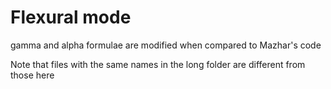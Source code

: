 # Flexural mode 

gamma and alpha formulae are modified when compared to Mazhar's code 

Note that files with the same names in the long folder are different from those here 
